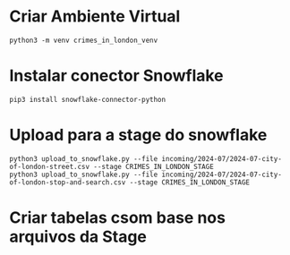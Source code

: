 # Criar Ambiente Virtual
````
python3 -m venv crimes_in_london_venv
````
# Instalar conector Snowflake
````
pip3 install snowflake-connector-python
````
# Upload para a stage do snowflake
````
python3 upload_to_snowflake.py --file incoming/2024-07/2024-07-city-of-london-street.csv --stage CRIMES_IN_LONDON_STAGE
python3 upload_to_snowflake.py --file incoming/2024-07/2024-07-city-of-london-stop-and-search.csv --stage CRIMES_IN_LONDON_STAGE
````
# Criar tabelas csom base nos arquivos da Stage

